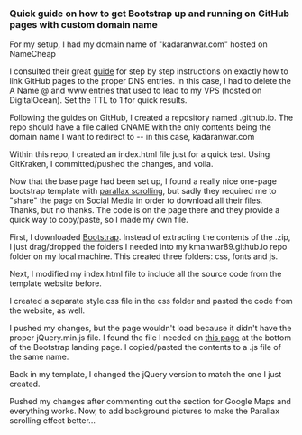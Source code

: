 ### Quick guide on how to get Bootstrap up and running on GitHub pages with custom domain name

For my setup, I had my domain name of "kadaranwar.com" hosted on NameCheap

I consulted their great [guide](https://www.namecheap.com/support/knowledgebase/article.aspx/9645/2208/how-do-i-link-my-domain-to-github-pages) for step by step instructions on exactly how to link GitHub pages to the proper DNS entries.  In this case, I had to delete the A Name @ and www entries that used to lead to my VPS (hosted on DigitalOcean). Set the TTL to 1 for quick results.

Following the guides on GitHub, I created a repository named <GitHubusername>.github.io. The repo should have a file called CNAME with the only contents being the domain name I want to redirect to -- in this case, kadaranwar.com

Within this repo, I created an index.html file just for a quick test.  Using GitKraken, I committed/pushed the changes, and voila.

Now that the base page had been set up, I found a really nice one-page bootstrap template with [parallax scrolling](https://www.script-tutorials.com/bootstrap-one-page-template-with-parallax-effect/), but sadly they required me to "share" the page on Social Media in order to download all their files.  Thanks, but no thanks.  The code is on the page there and they provide a quick way to copy/paste, so I made my own file.

First, I downloaded [Bootstrap](https://github.com/twbs/bootstrap/releases/download/v3.3.7/bootstrap-3.3.7-dist.zip). Instead of extracting the contents of the .zip, I just drag/dropped the folders I needed into my kmanwar89.github.io repo folder on my local machine. This created three folders: css, fonts and js.

Next, I modified my index.html file to include all the source code from the template website before.

I created a separate style.css file in the css folder and pasted the code from the website, as well.

I pushed my changes, but the page wouldn't load because it didn't have the proper jQuery.min.js file. I found the file I needed on [this page](https://ajax.googleapis.com/ajax/libs/jquery/1.12.4/jquery.min.js) at the bottom of the Bootstrap landing page.  I copied/pasted the contents to a .js file of the same name.

Back in my template, I changed the jQuery version to match the one I just created.

Pushed my changes after commenting out the section for Google Maps and everything works.  Now, to add background pictures to make the Parallax scrolling effect better...
